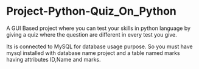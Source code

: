 # Project-Python-Quiz_On_Python
A GUI Based project where you can test your skills in python language by giving a quiz where the question are different in every test you give.

Its is connected to MySQL for database usage purpose. So you must have mysql installed with database name project and a table named marks having attributes ID,Name and marks.
